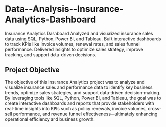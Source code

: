 # Data--Analysis--Insurance-Analytics-Dashboard
Insurance Analytics Dashboard Analyzed and visualized insurance sales data using SQL, Python, Power BI, and Tableau. Built interactive dashboards to track KPIs like invoice volumes, renewal rates, and sales funnel performance. Delivered insights to optimize sales strategy, improve tracking, and support data-driven decisions.
## Project Objective
The objective of this Insurance Analytics project was to analyze and visualize insurance sales and performance data to identify key business trends, optimize sales strategies, and support data-driven decision-making. By leveraging tools like SQL, Python, Power BI, and Tableau, the goal was to create interactive dashboards and reports that provide stakeholders with real-time insights into KPIs such as policy renewals, invoice volumes, cross-sell performance, and revenue funnel effectiveness—ultimately enhancing operational efficiency and business growth.
